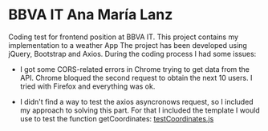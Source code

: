 # BBVA IT Ana María Lanz
Coding test for frontend position at BBVA IT.
This project contains my implementation to a weather App
The project has been developed using jQuery, Bootstrap and Axios.
During the coding process I had some issues:

* I got some CORS-related errors in Chrome trying to get data from the API. Chrome bloqued the second request to obtain the next 10 users. I tried with Firefox and everything was ok.

* I didn't find a way to test the axios asyncronows request, so I included my approach to solving this part. For that I included the template I would use to test the function getCoordinates: [testCoordinates.js](test/testCoordinates.js)
